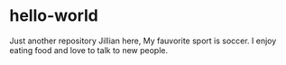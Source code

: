# hello-world
Just another repository
Jillian here, My fauvorite sport is soccer. I enjoy eating food and love to talk to new people.
